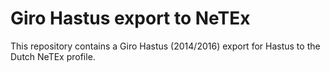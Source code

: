 Giro Hastus export to NeTEx
===========================

This repository contains a Giro Hastus (2014/2016) export for Hastus to the Dutch NeTEx profile.
